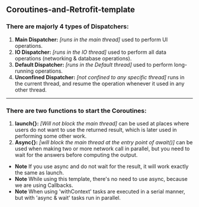 ## Coroutines-and-Retrofit-template

### There are majorly 4 types of Dispatchers:
   1. **Main Dispatcher:** *[runs in the main thread]* used to perform UI operations.
   2. **IO Dispatcher:** *[runs in the IO thread]* used to perform all data operations
       (networking & database operations).
   3. **Default Dispatcher:** *[runs in the Default thread]* used to perform long-running operations.
   4. **Unconfined Dispatcher:** *[not confined to any specific thread]* runs in the current thread,
       and resume the operation whenever it used in any other thread.
 ***************************************************************************************************
 ### There are two functions to start the Coroutines:
   1. **launch{}:** *[Will not block the main thread]* can be used at places where users do not want to
       use the returned result, which is later used in performing some other work.
   2. **Async{}:** *[will block the main thread at the entry point of await()]* can be used when making
       two or more network call in parallel, but you need to wait for the answers before computing
       the output.
 
  - **Note** If you use async and do not wait for the result, it will work exactly the same as launch.
  - **Note** While using this template, there's no need to use async, because we are using Callbacks.
  - **Note** When using 'withContext' tasks are executed in a serial manner, but with 'async & wait'
       tasks run in parallel.

